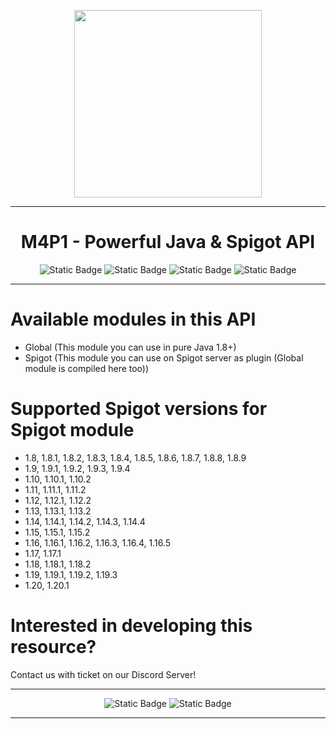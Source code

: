 <p align="center">
  <img width="300px" src="https://github.com/M3II0/M4P1/assets/73041364/4d9bd245-e669-492d-ab8c-84514c075a42"/>
</p>

---

<h1 align="center">M4P1 - Powerful Java & Spigot API</h1>

<p align="center">
  <img alt="Static Badge" src="https://img.shields.io/badge/Spigot-%23FFAA00?style=for-the-badge&link=https%3A%2F%2Fwww.spigotmc.org%2Fresources%2Fauthors%2Fm3ii0.1052589%2F">
  <img alt="Static Badge" src="https://img.shields.io/badge/Java%208%2B-%23B35900?style=for-the-badge&link=https%3A%2F%2Fwww.spigotmc.org%2Fresources%2Fauthors%2Fm3ii0.1052589%2F">
  <img alt="Static Badge" src="https://img.shields.io/badge/Minecraft%201.8%2B-%232A8000?style=for-the-badge&link=https%3A%2F%2Fwww.spigotmc.org%2Fresources%2Fauthors%2Fm3ii0.1052589%2F">
  <img alt="Static Badge" src="https://img.shields.io/badge/APACHE%20MAVEN-%23CC2200?style=for-the-badge&link=https%3A%2F%2Fwww.spigotmc.org%2Fresources%2Fauthors%2Fm3ii0.1052589%2F">
</p>

---

# Available modules in this API
- Global (This module you can use in pure Java 1.8+)
- Spigot (This module you can use on Spigot server as plugin (Global module is compiled here too))

# Supported Spigot versions for Spigot module
- 1.8, 1.8.1, 1.8.2, 1.8.3, 1.8.4, 1.8.5, 1.8.6, 1.8.7, 1.8.8, 1.8.9
- 1.9, 1.9.1, 1.9.2, 1.9.3, 1.9.4
- 1.10, 1.10.1, 1.10.2
- 1.11, 1.11.1, 1.11.2
- 1.12, 1.12.1, 1.12.2
- 1.13, 1.13.1, 1.13.2
- 1.14, 1.14.1, 1.14.2, 1.14.3, 1.14.4
- 1.15, 1.15.1, 1.15.2
- 1.16, 1.16.1, 1.16.2, 1.16.3, 1.16.4, 1.16.5
- 1.17, 1.17.1
- 1.18, 1.18.1, 1.18.2
- 1.19, 1.19.1, 1.19.2, 1.19.3
- 1.20, 1.20.1

# Interested in developing this resource?
Contact us with ticket on our Discord Server!

---

<p align="center">
  <img alt="Static Badge" src="https://img.shields.io/badge/Support-%230055FF?style=for-the-badge">
  <img alt="Static Badge" src="https://img.shields.io/badge/Documentation%20%26%20Examples-%23E566FF?style=for-the-badge">
</p>

---
